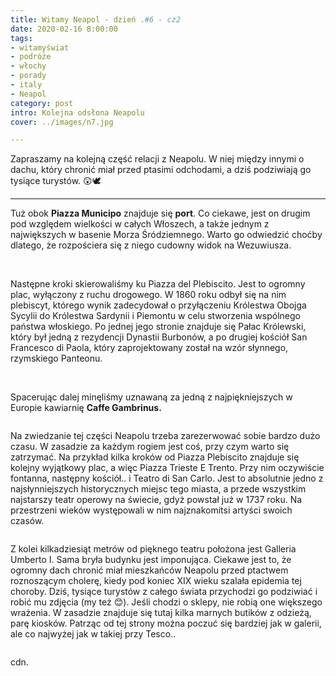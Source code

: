 ```yaml
---
title: Witamy Neapol - dzień .#6 - cz2
date: 2020-02-16 8:00:00
tags:
- witamyświat
- podróże 
- włochy
- porady
- italy
- Neapol
category: post
intro: Kolejna odsłona Neapolu
cover: ../images/n7.jpg

---
```

<p>Zapraszamy na kolejną część relacji z Neapolu. W niej między innymi o dachu, który chronić miał przed ptasimi odchodami, a dziś podziwiają go tysiące turystów. 😲🕊</p>

-----

<p>
  Tuż obok <b>Piazza Municipo</b> znajduje się <b>port</b>. Co ciekawe, jest on drugim pod względem wielkości w całych Włoszech, a także jednym z największych w basenie Morza Śródziemnego. Warto go odwiedzić choćby dlatego, że rozpościera się z niego cudowny widok na Wezuwiusza.
</p>

<div class='flex'>
  <img class='box image0' src='../static/posts-images/n801.jpg' alt=''/>
  <img class='box image0' src='../static/posts-images/n802.jpg' alt=''/>
  <img class='box image0' src='../static/posts-images/n803.jpg' alt=''/>
  <img class='box image0' src='../static/posts-images/n804.jpg' alt=''/>
  <img class='box image0' src='../static/posts-images/n805.jpg' alt=''/>
</div>

<p>
  Następne kroki skierowaliśmy ku Piazza del Plebiscito. Jest to ogromny plac, wyłączony z ruchu drogowego. W 1860 roku odbył się na nim plebiscyt, którego wynik zadecydował o przyłączeniu Królestwa Obojga Sycylii do Królestwa Sardynii i Piemontu w celu stworzenia wspólnego państwa włoskiego. Po jednej jego stronie znajduje się Pałac Królewski, który był jedną z rezydencji Dynastii Burbonów, a po drugiej kościół San Francesco di Paola, który zaprojektowany został na wzór słynnego, rzymskiego Panteonu.
</p>

<div class='flex'>
  <img class='box image0' src='../static/posts-images/n806.jpg' alt=''/>
  <img class='box image0' src='../static/posts-images/n807.jpg' alt=''/>
</div>

<p>Spacerując dalej minęliśmy uznawaną za jedną z najpiękniejszych w Europie kawiarnię <b>Caffe Gambrinus.</b></p>

<div class='backImage backImage1'>
  <img src='../static/posts-images/n808.jpg' alt=''/>
</div>

<p>
  Na zwiedzanie tej części Neapolu trzeba zarezerwować sobie bardzo dużo czasu. W zasadzie za każdym rogiem jest coś, przy czym warto się zatrzymać. Na przykład kilka kroków od Piazza Plebiscito znajduje się kolejny wyjątkowy plac, a więc Piazza Trieste E Trento. Przy nim oczywiście fontanna, następny kościół.. i Teatro di San Carlo. Jest to absolutnie jedno z najsłynniejszych historycznych miejsc tego miasta, a przede wszystkim najstarszy teatr operowy na świecie, gdyż powstał już w 1737 roku. Na przestrzeni wieków występowali w nim najznakomitsi artyści swoich czasów.
</p>

<div class='backImage backImage1'>
  <img src='../static/posts-images/n809.jpg' alt=''/>
</div>

<p>
  Z kolei kilkadziesiąt metrów od pięknego teatru położona jest Galleria Umberto I. Sama bryła budynku jest imponująca. Ciekawe jest to, że ogromny dach chronić miał mieszkańców Neapolu przed ptactwem roznoszącym cholerę, kiedy pod koniec XIX wieku szalała epidemia tej choroby. Dziś, tysiące turystów z całego świata przychodzi go podziwiać i robić mu zdjęcia (my też 😊). Jeśli chodzi o sklepy, nie robią one większego wrażenia. W zasadzie znajduje się tutaj kilka marnych butików z odzieżą, parę kiosków. Patrząc od tej strony można poczuć się bardziej jak w galerii, ale co najwyżej jak w takiej przy Tesco..
</p>

<div class='flex'>
  <img class='box image0' src='../static/posts-images/n810.jpg' alt=''/>
  <!-- <img class='box image0' src='../static/posts-images/n811.jpg' alt=''/> -->
</div>

<p>cdn.</p>